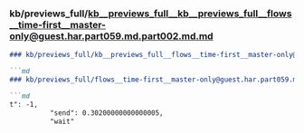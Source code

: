 ### kb/previews_full/kb__previews_full__kb__previews_full__flows__time-first__master-only@guest.har.part059.md.part002.md.md

```md
### kb/previews_full/kb__previews_full__flows__time-first__master-only@guest.har.part059.md.part002.md

```md
### kb/previews_full/flows__time-first__master-only@guest.har.part059.md (part 002)

```md
t": -1,
          "send": 0.30200000000000005,
          "wait"
```

```

```

```
